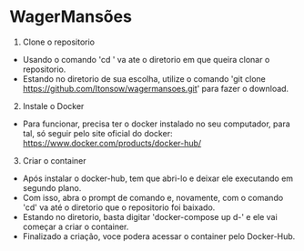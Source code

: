 # WagerMansões
1. Clone o repositorio
  - Usando o comando 'cd ' va ate o diretorio em que queira clonar o repositorio.
  - Estando no diretorio de sua escolha, utilize o comando 'git clone https://github.com/Itonsow/wagermansoes.git' para fazer o download.
2. Instale o Docker
  - Para funcionar, precisa ter o docker instalado no seu computador, para tal, só seguir pelo site oficial do docker: https://www.docker.com/products/docker-hub/
3. Criar o container
  - Após instalar o docker-hub, tem que abri-lo e deixar ele executando em segundo plano.
  - Com isso, abra o prompt de comando e, novamente, com o comando 'cd' va até o diretorio que o repositorio foi baixado.
  - Estando no diretorio, basta digitar 'docker-compose up d-' e ele vai começar a criar o container.
  - Finalizado a criação, voce podera acessar o container pelo Docker-Hub.
